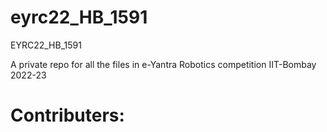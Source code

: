 # eyrc22_HB_1591
EYRC22_HB_1591

A private repo for all the files in e-Yantra Robotics competition IIT-Bombay 2022-23


# Contributers:
